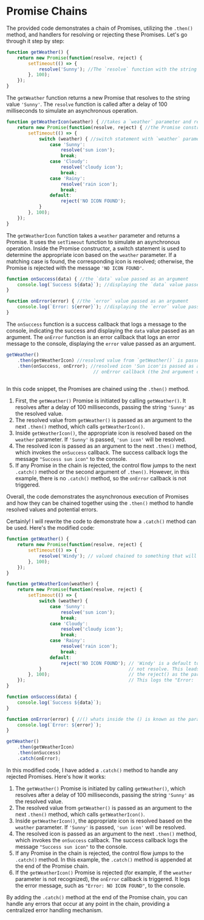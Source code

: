 # Promise Chains

The provided code demonstrates a chain of Promises, utilizing the `.then()` method, and handlers for resolving or rejecting these Promises. Let's go through it step by step:

```javascript
function getWeather() {
    return new Promise(function(resolve, reject) {
        setTimeout(() => {
            resolve('Sunny'); //The `resolve` function with the string `'Sunny'` as the resolved value
        }, 100);
    });
}
```
The `getWeather` function returns a new Promise that resolves to the string value `'Sunny'`. The `resolve` function is called after a delay of 100 milliseconds to simulate an asynchronous operation.

```javascript
function getWeatherIcon(weather) { //takes a `weather` parameter and returns a Promise
    return new Promise(function(resolve, reject) { //the Promise constructor
        setTimeout(() => {
            switch (weather) { //switch statement with `weather` parameter
                case 'Sunny':
                    resolve('sun icon');
                    break;
                case 'Cloudy':
                    resolve('cloudy icon');
                    break;
                case 'Rainy':
                    resolve('rain icon');
                    break;
                default:
                    reject('NO ICON FOUND');
            }
        }, 100);
    });
}
```
The `getWeatherIcon` function takes a `weather` parameter and returns a Promise. It uses the `setTimeout` function to simulate an asynchronous operation. Inside the Promise constructor, a switch statement is used to determine the appropriate icon based on the `weather` parameter. If a matching case is found, the corresponding icon is resolved; otherwise, the Promise is rejected with the message `'NO ICON FOUND'`.

```javascript
function onSuccess(data) { //the `data` value passed as an argument
    console.log(`Success ${data}`); //displaying the `data` value passed as an argument
}

function onError(error) { //the `error` value passed as an argument
    console.log(`Error: ${error}`); //displaying the `error` value passed as an argument
}
```
The `onSuccess` function is a success callback that logs a message to the console, indicating the success and displaying the `data` value passed as an argument. The `onError` function is an error callback that logs an error message to the console, displaying the `error` value passed as an argument.

```javascript
getWeather()
    .then(getWeatherIcon) //resolved value from `getWeather()` is passed as an argument to the next `.then()` method, which calls `getWeatherIcon()
    .then(onSuccess, onError); //resolved icon 'Sun icon'is passed as an argument - - invokes the `onSuccess` callback bc a resolved value was passed
                                // onError callback (the 2nd argument of .then()) (aka the reject of the getWeatherIcon Promise) gets triggered when the switch statement 'defaults' bc the getWeatherIcon promise is rejected SEE THE .CATCH() method example below line 71. **In this code snippet, if any Promise in the chain is rejected (either explicitly through a reject() call or due to an unhandled exception), the control flow will jump to the next available error callback provided in the .then() chain. In this case, the onError function is provided as the error callback.
                                
```
In this code snippet, the Promises are chained using the `.then()` method. 

1. First, the `getWeather()` Promise is initiated by calling `getWeather()`. It resolves after a delay of 100 milliseconds, passing the string `'Sunny'` as the resolved value.
2. The resolved value from `getWeather()` is passed as an argument to the next `.then()` method, which calls `getWeatherIcon()`.
3. Inside `getWeatherIcon()`, the appropriate icon is resolved based on the `weather` parameter. If `'Sunny'` is passed, `'sun icon'` will be resolved.
4. The resolved icon is passed as an argument to the next `.then()` method, which invokes the `onSuccess` callback. The success callback logs the message `"Success sun icon"` to the console.
5. If any Promise in the chain is rejected, the control flow jumps to the next `.catch()` method or the second argument of `.then()`. However, in this example, there is no `.catch()` method, so the `onError` callback is not triggered.

Overall, the code demonstrates the asynchronous execution of Promises and how they can be chained together using the `.then()` method to handle resolved values and potential errors.





Certainly! I will rewrite the code to demonstrate how a `.catch()` method can be used. Here's the modified code:

```javascript
function getWeather() {
    return new Promise(function(resolve, reject) {
        setTimeout(() => {
            resolve('Windy'); // valued chained to something that will default in the switch statement
        }, 100);
    });
}

function getWeatherIcon(weather) {
    return new Promise(function(resolve, reject) {
        setTimeout(() => {
            switch (weather) {
                case 'Sunny':
                    resolve('sun icon');
                    break;
                case 'Cloudy':
                    resolve('cloudy icon');
                    break;
                case 'Rainy':
                    resolve('rain icon');
                    break;
                default:
                    reject('NO ICON FOUND'); // 'Windy' is a default to the switch statement bc it does not match a case. Therefore, the Promise is rejected and
            }                                // not resolve. This leads to a .catch() method being triggered. It runs the onError callback and uses the value of  
        }, 100);                             // the reject() as the parameter  in the onError function.
    });                                      // This logs the "Error: 'No ICON FOUND' into the console.
}

function onSuccess(data) {
    console.log(`Success ${data}`);
}

function onError(error) { //() whats inside the () is known as the parameter
    console.log(`Error: ${error}`);
}

getWeather()
    .then(getWeatherIcon)
    .then(onSuccess)
    .catch(onError);
```

In this modified code, I have added a `.catch()` method to handle any rejected Promises. Here's how it works:

1. The `getWeather()` Promise is initiated by calling `getWeather()`, which resolves after a delay of 100 milliseconds, passing the string `'Sunny'` as the resolved value.
2. The resolved value from `getWeather()` is passed as an argument to the next `.then()` method, which calls `getWeatherIcon()`.
3. Inside `getWeatherIcon()`, the appropriate icon is resolved based on the `weather` parameter. If `'Sunny'` is passed, `'sun icon'` will be resolved.
4. The resolved icon is passed as an argument to the next `.then()` method, which invokes the `onSuccess` callback. The success callback logs the message `"Success sun icon"` to the console.
5. If any Promise in the chain is rejected, the control flow jumps to the `.catch()` method. In this example, the `.catch()` method is appended at the end of the Promise chain.
6. If the `getWeatherIcon()` Promise is rejected (for example, if the `weather` parameter is not recognized), the `onError` callback is triggered. It logs the error message, such as `"Error: NO ICON FOUND"`, to the console.

By adding the `.catch()` method at the end of the Promise chain, you can handle any errors that occur at any point in the chain, providing a centralized error handling mechanism.